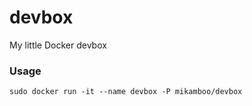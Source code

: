 # devbox

My little Docker devbox

### Usage

    sudo docker run -it --name devbox -P mikamboo/devbox
